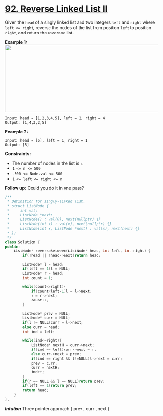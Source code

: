 # [92. Reverse Linked List II](https://leetcode.com/problems/reverse-linked-list-ii/description/)

Given the `head` of a singly linked list and two integers `left` and `right` where `left <= right`, reverse the nodes of the list from position `left` to position `right`, and return the reversed list.

**Example 1:** 
<img alt="" src="https://assets.leetcode.com/uploads/2021/02/19/rev2ex2.jpg" style="width: 542px; height: 222px;">

```
Input: head = [1,2,3,4,5], left = 2, right = 4
Output: [1,4,3,2,5]
```

**Example 2:** 

```
Input: head = [5], left = 1, right = 1
Output: [5]
```

**Constraints:** 

- The number of nodes in the list is `n`.
- `1 <= n <= 500`
- `-500 <= Node.val <= 500`
- `1 <= left <= right <= n`

**Follow up:**  Could you do it in one pass?  

```cpp
/**
 * Definition for singly-linked list.
 * struct ListNode {
 *     int val;
 *     ListNode *next;
 *     ListNode() : val(0), next(nullptr) {}
 *     ListNode(int x) : val(x), next(nullptr) {}
 *     ListNode(int x, ListNode *next) : val(x), next(next) {}
 * };
 */
class Solution {
public:
    ListNode* reverseBetween(ListNode* head, int left, int right) {
        if(!head || !head->next)return head;

        ListNode* l = head;
        if(left == 1)l = NULL;
        ListNode* r = head;
        int count = 1;

        while(count<=right){
            if(count<left-1)l = l->next;
            r = r->next;
            count++;
        }

        ListNode* prev = NULL;
        ListNode* curr = NULL;
        if(l != NULL)curr = l->next;
        else curr = head;
        int ind = left;
        
        while(ind<=right){
            ListNode* nextH = curr->next;
            if(ind == left)curr->next = r;
            else curr->next = prev;
            if(ind == right && l!=NULL)l->next = curr;
            prev = curr;
            curr = nextH;
            ind++;
        }
        if(r == NULL && l == NULL)return prev; 
        if(left == 1)return prev;
        return head;
    }
};
```  


***Intution***
Three pointer approach ( prev , curr , next )  

